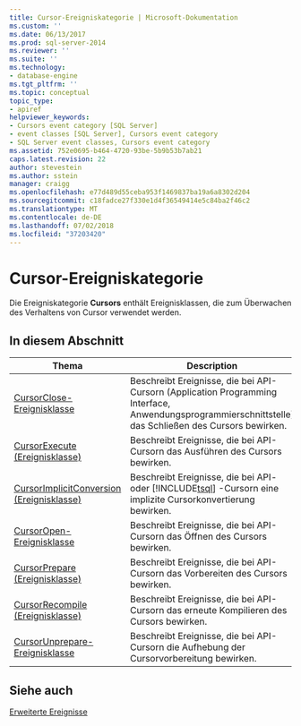 ```yaml
---
title: Cursor-Ereigniskategorie | Microsoft-Dokumentation
ms.custom: ''
ms.date: 06/13/2017
ms.prod: sql-server-2014
ms.reviewer: ''
ms.suite: ''
ms.technology:
- database-engine
ms.tgt_pltfrm: ''
ms.topic: conceptual
topic_type:
- apiref
helpviewer_keywords:
- Cursors event category [SQL Server]
- event classes [SQL Server], Cursors event category
- SQL Server event classes, Cursors event category
ms.assetid: 752e0695-b464-4720-93be-5b9b53b7ab21
caps.latest.revision: 22
author: stevestein
ms.author: sstein
manager: craigg
ms.openlocfilehash: e77d489d55ceba953f1469837ba19a6a8302d204
ms.sourcegitcommit: c18fadce27f330e1d4f36549414e5c84ba2f46c2
ms.translationtype: MT
ms.contentlocale: de-DE
ms.lasthandoff: 07/02/2018
ms.locfileid: "37203420"
---
```

# <a name="cursors-event-category"></a>Cursor-Ereigniskategorie
  Die Ereigniskategorie **Cursors** enthält Ereignisklassen, die zum Überwachen des Verhaltens von Cursor verwendet werden.  
  
## <a name="in-this-section"></a>In diesem Abschnitt  
  
|Thema|Description|  
|-----------|-----------------|  
|[CursorClose-Ereignisklasse](cursorclose-event-class.md)|Beschreibt Ereignisse, die bei API-Cursorn (Application Programming Interface, Anwendungsprogrammierschnittstelle) das Schließen des Cursors bewirken.|  
|[CursorExecute (Ereignisklasse)](cursorexecute-event-class.md)|Beschreibt Ereignisse, die bei API-Cursorn das Ausführen des Cursors bewirken.|  
|[CursorImplicitConversion (Ereignisklasse)](cursorimplicitconversion-event-class.md)|Beschreibt Ereignisse, die bei API- oder [!INCLUDE[tsql](../../includes/tsql-md.md)] -Cursorn eine implizite Cursorkonvertierung bewirken.|  
|[CursorOpen-Ereignisklasse](cursoropen-event-class.md)|Beschreibt Ereignisse, die bei API-Cursorn das Öffnen des Cursors bewirken.|  
|[CursorPrepare (Ereignisklasse)](cursorprepare-event-class.md)|Beschreibt Ereignisse, die bei API-Cursorn das Vorbereiten des Cursors bewirken.|  
|[CursorRecompile (Ereignisklasse)](cursorrecompile-event-class.md)|Beschreibt Ereignisse, die bei API-Cursorn das erneute Kompilieren des Cursors bewirken.|  
|[CursorUnprepare-Ereignisklasse](cursorunprepare-event-class.md)|Beschreibt Ereignisse, die bei API-Cursorn die Aufhebung der Cursorvorbereitung bewirken.|  
  
## <a name="see-also"></a>Siehe auch  
 [Erweiterte Ereignisse](../extended-events/extended-events.md)  
  
  
